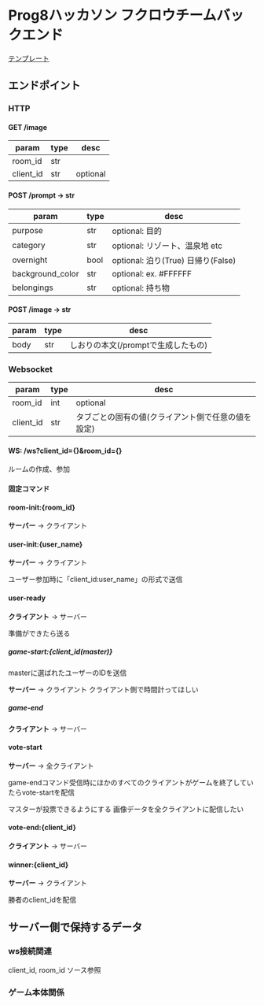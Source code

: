 # Prog8ハッカソン フクロウチームバックエンド

[テンプレート]("https://github.com/foasho/fastapi-lambda")

## エンドポイント

### HTTP

#### GET /image

| param | type | desc |
| -- | -- | -- |
| room_id | str | |
| client_id | str | optional |

#### POST /prompt → str

| param | type | desc |
| -- | -- | -- |
| purpose | str | optional: 目的 |
| category | str | optional: リゾート、温泉地 etc |
| overnight | bool | optional: 泊り(True) 日帰り(False) |
| background_color | str | optional: ex. #FFFFFF |
| belongings | str | optional: 持ち物 |

#### POST /image → str

| param | type | desc |
| -- | -- | -- |
| body | str | しおりの本文(/promptで生成したもの) |

### Websocket

| param | type | desc |
| -- | -- | -- |
| room_id | int | optional |
| client_id | str | タブごとの固有の値(クライアント側で任意の値を設定) |

#### WS: /ws?client_id={}&room_id={}

ルームの作成、参加

#### 固定コマンド

#### room-init:{room_id}

**サーバー** → クライアント

#### user-init:{user_name}

**サーバー** → クライアント

ユーザー参加時に「client_id:user_name」の形式で送信

#### user-ready

**クライアント** → サーバー

準備ができたら送る

##### game-start:{client_id(master)}

masterに選ばれたユーザーのIDを送信

**サーバー** → クライアント
クライアント側で時間計ってほしい

##### game-end

**クライアント** → サーバー

#### vote-start

**サーバー** → 全クライアント

game-endコマンド受信時にほかのすべてのクライアントがゲームを終了していたらvote-startを配信

マスターが投票できるようにする
画像データを全クライアントに配信したい

#### vote-end:{client_id}

**クライアント** → サーバー

#### winner:{client_id}

**サーバー** → クライアント

勝者のclient_idを配信

## サーバー側で保持するデータ

### ws接続関連

client_id, room_id
ソース参照

### ゲーム本体関係
